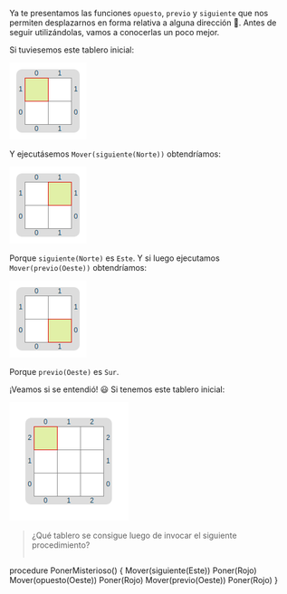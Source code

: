 Ya te presentamos las funciones `opuesto`, `previo` y `siguiente` que nos permiten desplazarnos en forma relativa a alguna dirección :exploding_head:. Antes de seguir utilizándolas, vamos a conocerlas un poco mejor.

Si tuviesemos este tablero inicial:

<img src="https://raw.githubusercontent.com/sagrado-corazon-alcal/mumuki-guia-fundamentos-primeros-programas-2020/master/assets/Ejemplo1_1613666233954.png" alt="Ejemplo1_1613666233954.png" width="auto" height="auto">

Y ejecutásemos `Mover(siguiente(Norte))` obtendríamos:

<img src="https://raw.githubusercontent.com/sagrado-corazon-alcal/mumuki-guia-fundamentos-primeros-programas-2020/master/assets/Ejemplo2_1613666255883.png" alt="Ejemplo2_1613666255883.png" width="auto" height="auto">

Porque `siguiente(Norte)` es `Este`. Y si luego ejecutamos `Mover(previo(Oeste))` obtendríamos:

<img src="https://raw.githubusercontent.com/sagrado-corazon-alcal/mumuki-guia-fundamentos-primeros-programas-2020/master/assets/Ejemplo3_1613666275495.png" alt="Ejemplo3_1613666275495.png" width="auto" height="auto">

Porque `previo(Oeste)` es `Sur`.

¡Veamos si se entendió! :smiley: Si tenemos este tablero inicial:

<img src="https://raw.githubusercontent.com/sagrado-corazon-alcal/mumuki-guia-fundamentos-primeros-programas-2020/master/assets/TableroInicial_1613666173929.png" alt="TableroInicial_1613666173929.png" width="auto" height="auto">

> ¿Qué tablero se consigue luego de invocar el siguiente procedimiento?
>
>```gobstones
procedure PonerMisterioso() {
  Mover(siguiente(Este))
  Poner(Rojo)
  Mover(opuesto(Oeste))
  Poner(Rojo)
  Mover(previo(Oeste))
  Poner(Rojo)
}